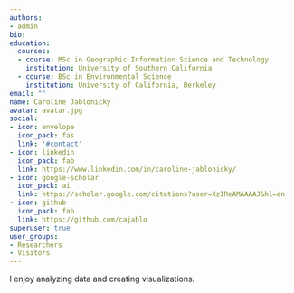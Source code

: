 ```yaml
---
authors:
- admin
bio: 
education:
  courses:
  - course: MSc in Geographic Information Science and Technology
    institution: University of Southern California
  - course: BSc in Environmental Science
    institution: University of California, Berkeley
email: ""
name: Caroline Jablonicky
avatar: avatar.jpg
social:
- icon: envelope
  icon_pack: fas
  link: '#contact'
- icon: linkedin
  icon_pack: fab
  link: https://www.linkedin.com/in/caroline-jablonicky/
- icon: google-scholar
  icon_pack: ai
  link: https://scholar.google.com/citations?user=XzIReAMAAAAJ&hl=en
- icon: github
  icon_pack: fab
  link: https://github.com/cajablo
superuser: true
user_groups:
- Researchers
- Visitors
---
```


I enjoy analyzing data and creating visualizations.
